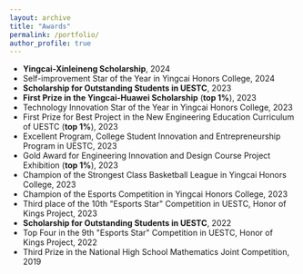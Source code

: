 ```yaml
---
layout: archive
title: "Awards"
permalink: /portfolio/
author_profile: true
---
```


- **Yingcai-Xinleineng Scholarship**, 2024
- Self-improvement Star of the Year in Yingcai Honors College, 2024
- **Scholarship for Outstanding Students in UESTC**, 2023
- **First Prize in the Yingcai-Huawei Scholarship** (**top 1%**), 2023
- Technology Innovation Star of the Year in Yingcai Honors College, 2023
- First Prize for Best Project in the New Engineering Education Curriculum of UESTC (**top 1%**), 2023
- Excellent Program, College Student Innovation and Entrepreneurship Program in UESTC, 2023
- Gold Award for Engineering Innovation and Design Course Project Exhibition (**top 1%**), 2023
- Champion of the Strongest Class Basketball League in Yingcai Honors College, 2023
- Champion of the Esports Competition in Yingcai Honors College, 2023
- Third place of the 10th "Esports Star" Competition in UESTC, Honor of Kings Project, 2023
- **Scholarship for Outstanding Students in UESTC**, 2022
- Top Four in the 9th "Esports Star" Competition in UESTC, Honor of Kings Project, 2022
- Third Prize in the National High School Mathematics Joint Competition, 2019
